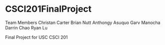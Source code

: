 CSCI201FinalProject
===================

Team Members
Christan Carter
Brian Nutt
Anthongy Asuquo
Garv Manocha
Darrin Chao
Ryan Lu

Final Project for USC CSCI 201

